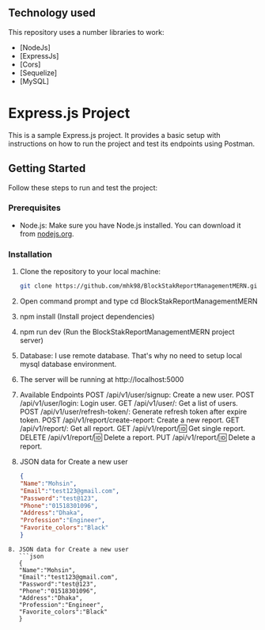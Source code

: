 ## Technology used

This repository uses a number libraries to work:

- [NodeJs]
- [ExpressJs]
- [Cors]
- [Sequelize]
- [MySQL]

# Express.js Project

This is a sample Express.js project. It provides a basic setup with instructions on how to run the project and test its endpoints using Postman.

## Getting Started

Follow these steps to run and test the project:

### Prerequisites

- Node.js: Make sure you have Node.js installed. You can download it from [nodejs.org](https://nodejs.org/).

### Installation

1. Clone the repository to your local machine:

   ```bash
   git clone https://github.com/mhk98/BlockStakReportManagementMERN.git

   ```

2. Open command prompt and type cd BlockStakReportManagementMERN
3. npm install (Install project dependencies)
4. npm run dev (Run the BlockStakReportManagementMERN project server)
5. Database: I use remote database. That's why no need to setup local mysql database environment.
6. The server will be running at http://localhost:5000
7. Available Endpoints
   POST /api/v1/user/signup: Create a new user.
   POST /api/v1/user/login: Login user.
   GET /api/v1/user/: Get a list of users.
   POST /api/v1/user/refresh-token/: Generate refresh token after expire token.
   POST /api/v1/report/create-report: Create a new report.
   GET /api/v1/report/: Get all report.
   GET /api/v1/report/:id: Get single report.
   DELETE /api/v1/report/:id: Delete a report.
   PUT /api/v1/report/:id: Delete a report.

8. JSON data for Create a new user
   ```json
   {
   "Name":"Mohsin",
   "Email":"test123@gmail.com",
   "Password":"test@123",
   "Phone":"01518301096",
   "Address":"Dhaka",
   "Profession":"Engineer",
   "Favorite_colors":"Black"
   }
````
8. JSON data for Create a new user
   ```json
   {
   "Name":"Mohsin",
   "Email":"test123@gmail.com",
   "Password":"test@123",
   "Phone":"01518301096",
   "Address":"Dhaka",
   "Profession":"Engineer",
   "Favorite_colors":"Black"
   }
````

  


